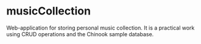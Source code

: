 # musicCollection
Web-application for storing personal music collection. It is a practical work using CRUD operations and the Chinook sample database.
